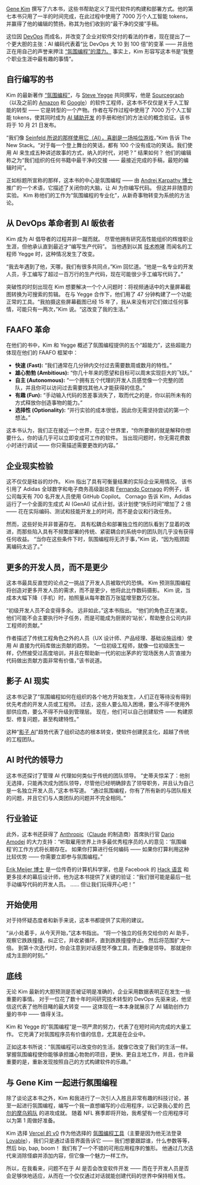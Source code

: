 [Gene Kim](https://www.linkedin.com/in/realgenekim/) 撰写了六本书，这些书帮助定义了现代软件的构建和部署方式。他的第七本书只用了一半的时间完成，在此过程中使用了 7000 万个人工智能 tokens，并赢得了他的编辑的赞扬，称其为他们收到的“最干净的交接”手稿。

这位因 [DevOps](https://thenewstack.io/introduction-to-devops/) 而成名，并改变了企业对软件交付的看法的作者，现在提出了一个更大胆的主张：AI 编码代表着“比 DevOps 大 10 到 100 倍”的变革 —— 并且他正在用自己的声誉来押注 [“氛围编程”的潜力。](https://thenewstack.io/vibe-coding-where-everyone-can-speak-computer-programming/) 事实上，Kim 形容写这本书是“我整个职业生涯中最有趣的事情”。

## 自行编写的书

Kim 的最新著作 [“氛围编程”](https://itrevolution.com/product/vibe-coding-book/)，与 [Steve Yegge](https://www.linkedin.com/in/steveyegge/) 共同撰写，他是 [Sourcegraph](https://thenewstack.io/google-that-code-how-sourcegraph-simplifies-development/)（以及之前的 [Amazon](https://aws.amazon.com/?utm_content=inline+mention) 和 [Google](https://cloud.google.com/?utm_content=inline+mention)）的软件工程师，这本书不仅仅是关于人工智能的转型 —— 它是转型的一个产物。作者在写作过程中使用了 7000 万个人工智能 tokens，使其同时成为 [AI 辅助开发](https://thenewstack.io/three-ai-assisted-development-skills-you-can-start-using-today/) 的手册和他们的方法论的概念验证。该书将于 10 月 21 日发布。

“我们像 [Seinfeld 所说的那样使用它（AI），喜剧是一场吨位游戏](https://tim.blog/2020/12/09/jerry-seinfeld-transcript/)，”Kim 告诉 The New Stack。“对于每一个登上舞台的笑话，都有 100 个没有成功的笑话。我们使用 AI 来生成五种讲述故事的方式，纳入的时代，对吧？” 结果如何？ 他们的编辑称之为“我们组织的任何书籍中最干净的交接 —— 最接近完成的手稿，最短的编辑时间”。

正如标题所宣称的那样，这本书的中心是氛围编程 —— 由 [Andrej Karpathy 博士](https://www.linkedin.com/in/andrej-karpathy-9a650716/) 推广的一个术语，它描述了关闭你的大脑，让 AI 为你编写代码。 但这并非随意的实验。 Kim 称他们的工作为“氛围编程的专业化”，从新奇事物转变为系统的方法论。

## 从 DevOps 革命者到 AI 皈依者

Kim 成为 AI 倡导者的过程并非一蹴而就。 尽管他拥有研究高性能组织的辉煌职业生涯，但他承认直到最近才“编写生产代码”。 当他遇到以其 [技术咆哮](https://courses.cs.washington.edu/courses/cse452/23wi/papers/yegge-platform-rant.html) 而闻名的工程师 Yegge 时，这种情况发生了改变。

“我去年遇到了他，天哪，我们有很多共同点，”Kim 回忆道。“他是一名专业的开发人员，手工编写了超过一百万行的生产代码，现在可能很少手工编写代码了。”

突破性的时刻出现在 Kim 想要解决一个个人问题时：将视频通话中的大量屏幕截图转换为可搜索的剪辑。 在与 Yegge 合作下，他们用了 47 分钟构建了一个功能正常的工具。“我拍摄这些屏幕截图已经 15 年了，我从来没有对它们做过任何事情，可能只有一两次，”Kim 说。“这改变了我的生活。”

## FAAFO 革命

在他们的书中，Kim 和 Yegge 概述了氛围编程提供的五个“超能力”，这些超能力体现在他们的 FAAFO 框架中：

*   **快速 (Fast):** “我们通常在几分钟内交付过去需要数周或数月的特性。”
*   **雄心勃勃 (Ambitious):** “你几十年来的愿望和目标可以周末实现巨大的飞跃。”
*   **自主 (Autonomous):** “一个拥有五个代理的开发人员感觉像一个完整的团队，并且你可以访问过去需要找其他人才能获得的信息。”
*   **有趣 (Fun):** “手动输入代码的苦差事消失了，取而代之的是，你以前所未有的方式释放你创造事物的能力。”
*   **选择性 (Optionality):** “并行实验的成本很低，因此你无需坚持尝试的第一个想法。”

这本书认为，我们正在接近一个世界，在这个世界里，“你所要做的就是解释你想要什么，你的话几乎可以立即变成可工作的软件。 当出现问题时，你无需花费数小时进行调试 —— 你只需描述需要更改的内容。”

## 企业现实检验

这不仅仅是硅谷的炒作。 Kim 指出了具有可衡量结果的实际企业采用情况。 该书引用了 Adidas 全球数字和电子商务高级副总裁 [Fernando Cornago](https://www.linkedin.com/in/fernando-cornago-763a782/) 的例子，该公司每天有 700 名开发人员使用 GitHub Copilot。 Cornago 告诉 Kim，Adidas 运行了一个全面的生成式 AI (GenAI) 试点计划，该计划使“快乐时间”增加了 2 倍 —— 花在实际编码、测试和技能开发上的时间，而不是会议和行政任务。

然而，这些好处并非普遍存在。 具有松耦合和部署独立性的团队看到了显着的改进，而那些陷入具有不频繁部署的传统、紧密耦合的系统中的团队则几乎没有获得任何收益。 “当你在这些条件下时，氛围编程将无济于事，”Kim 说，“因为瓶颈距离编码太远了。”

## 更多的开发人员，而不是更少

这本书最具反直觉的论点之一挑战了开发人员被取代的恐惧。 Kim 预测氛围编程将创造对更多开发人员的需求，而不是更少，他将此比作数码摄影。 Kim 说，当成本大幅下降（手机）时，拍照量从每年数百万张猛增至数万亿张。

“初级开发人员不会变得多余。 远非如此，”这本书指出。 “他们的角色正在演变。 他们可能不会主要执行叶子任务，而是可能成为厨房的‘站长’，帮助整合公司内非工程师的贡献。”

作者描述了传统工程角色之外的人员（UX 设计师、产品经理、基础设施运维）使用 AI 直接为代码库做出贡献的趋势。 “一位初级工程师，就像一位初级医生一样，仍然接受过高度培训，并且在帮助新一代的初出茅庐的‘现场医务人员’直接为代码做出贡献方面非常有价值，”该书说道。

## 影子 AI 现实

这本书记录了“氛围编程如何在组织的各个地方开始发生，人们正在等待没有得到优先考虑的开发人员或工程师。 过去，这些人要么陷入困境，要么不得不使用外部供应商，要么不得不升级到管理层。 现在，他们可以自己创建软件 —— 构建原型、修复问题，甚至构建特性。”

这种“[影子 AI](https://thenewstack.io/ibm-tackles-shadow-ai-an-enterprise-blind-spot/)”趋势代表了组织动态的根本转变，使软件创建民主化，超越了传统的工程团队。

## AI 时代的领导力

这本书还探讨了管理 AI 代理如何类似于传统的团队领导。 “史蒂夫惊呆了：他别无选择，只能再次成为团队领导，尽管他已经明确辞去了领导职务，并且认为自己是一名独立开发人员，”这本书写道。 “通过氛围编程，你有了所有新的与团队相关的问题，并且它们与人类团队的问题并不完全相同。”

## 行业验证

此外，这本书还获得了 [Anthropic](https://thenewstack.io/anthropic-launches-claude-opus-4-and-sonnet-4/)（[Claude](https://thenewstack.io/claude-opus-4-with-claude-code-a-developer-walkthrough/) 的制造商）首席执行官 [Dario Amodei](https://www.linkedin.com/in/dario-amodei-3934934/) 的大力支持：“听取雇用世界上许多最优秀程序员的人的意见：‘氛围编程’的工作方式将长期存在。 如果你打算进行任何编码 —— 如果你打算利用这种比较优势 —— 你需要立即参与氛围编程。”

[Erik Meijer 博士](https://www.linkedin.com/in/erikmeijer1/) 是一位传奇的计算机科学家，也是 Facebook 的 [Hack 语言](https://hacklang.org/) 和更多技术的幕后设计师，他为这本书提供了关键的验证：“我们很可能是最后一批手动编写代码的开发人员。 …… 但让我们玩得开心吧！”

## 开始使用

对于持怀疑态度者和新手来说，这本书都提供了实用的建议。

“从小处着手，从今天开始，”这本书指出。 “将一个独立的任务交给你的 AI 助手，观察它跌跌撞撞，纠正它，并收紧循环，直到跌跌撞撞停止。 然后将范围扩大一倍。 到第十次迭代时，你会注意到对话感觉不像工具，而更像是领导。 那就是你成为主厨的时刻。”

## 底线

无论 Kim 最新的大胆预测是否被证明是准确的，企业采用数据表明正在发生一些重要的事情。 对于一位花了数十年时间研究技术转型的 DevOps 先驱来说，他坚信这代表了他所目睹的最大转变 —— 这体现在一本本身就展示了 AI 辅助创作力量的书中 —— 值得关注。

Kim 和 Yegge 的“氛围编程”是一项严肃的努力，代表了在短时间内完成的大量工作。 它充满了对氛围程序员有价值的信息，尤其是在企业中。

正如这本书所说：“氛围编程可以改变你的生活，就像它改变了我们的生活一样。 掌握氛围编程使你能够承担雄心勃勃的项目，更快、更自主地工作，并且，也许最重要的是，重新发现按照自己的方式构建软件的乐趣。”

## 与 Gene Kim 一起进行氛围编程

除了谈论这本书之外，Kim 和我进行了一次引人入胜且非常有趣的科技讨论，甚至一起进行氛围编程，编写一个我一直想编写的小应用程序，以记录我心爱的 [巴尔的摩乌鸦队](https://www.baltimoreravens.com/) 的进攻成就。 随着 NFL 赛季即将开始，我希望有一个应用程序可以为第 1 周做好准备。

Kim 选择 [Vercel 的 v0](https://v0.dev/) 作为他选择的 [氛围编程工具](https://thenewstack.io/vibe-coding-and-you/)（主要是因为他无法登录 [Lovable](https://lovable.dev/)），我们只是通过语音界面告诉它 —— 我们想要跟踪谁，什么参数等等，然后 bip, bap, boom！ 我们有了一个不错的可用应用程序的雏形。 他通过几次迭代来消除怪癖并添加内容，但它像一个魅力一样工作。

所以，在我看来，问题不在于 AI 是否会改变软件开发 —— 而在于开发人员是否会足够快地适应，从而在一个仅仅通过对话就能创建代码的世界中保持相关性。